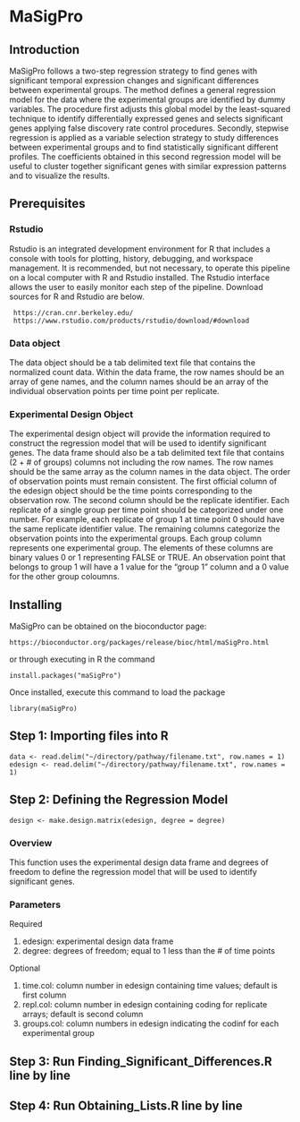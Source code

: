 # MaSigPro 
## Introduction
MaSigPro follows a two-step regression strategy to find genes with significant temporal expression changes and significant differences between experimental groups. The method defines a general regression model for the data where the experimental groups are identified by dummy variables. The procedure first adjusts this global model by the least-squared technique to identify differentially expressed genes and selects significant genes applying false discovery rate control procedures. Secondly, stepwise regression is applied as a variable selection strategy to study differences between experimental groups and to find statistically significant different profiles. The coefficients obtained in this second regression model will be useful to cluster together significant genes with similar expression patterns and to visualize the results.

## Prerequisites
### Rstudio
Rstudio is an integrated development environment for R that includes a console with tools for plotting, history, debugging, and workspace management. It is recommended, but not necessary, to operate this pipeline on a local computer with R and Rstudio installed. The Rstudio interface allows the user to easily monitor each step of the pipeline. Download sources for R and Rstudio are below.

```
 https://cran.cnr.berkeley.edu/
 https://www.rstudio.com/products/rstudio/download/#download
``` 
 
### Data object
The data object should be a tab delimited text file that contains the normalized count data. Within the data frame, the row names should be an array of gene names, and the column names should be an array of the individual observation points per time point per replicate.

### Experimental Design Object
The experimental design object will provide the information required to construct the regression model that will be used to identify significant genes. The data frame should also be a tab delimited text file that contains (2 + # of groups) columns not including the row names. The row names should be the same array as the column names in the data object. The order of observation points must remain consistent. The first official column of the edesign object should be the time points corresponding to the observation row. The second column should be the replicate identifier. Each replicate of a single group per time point should be categorized under one number. For example, each replicate of group 1 at time point 0 should have the same replicate identifier value. The remaining columns categorize the observation points into the experimental groups. Each group column represents one experimental group. The elements of these columns are binary values 0 or 1 representing FALSE or TRUE. An observation point that belongs to group 1 will have a 1 value for the “group 1” column and a 0 value for the other group coloumns.    

## Installing
MaSigPro can be obtained on the bioconductor page:

```
https://bioconductor.org/packages/release/bioc/html/maSigPro.html
```

or through executing in R the command

```
install.packages("maSigPro") 
```

Once installed, execute this command to load the package

```
library(maSigPro)
```

## Step 1: Importing files into R
```
data <- read.delim("~/directory/pathway/filename.txt", row.names = 1)
edesign <- read.delim("~/directory/pathway/filename.txt", row.names = 1)
```

## Step 2: Defining the Regression Model
```
design <- make.design.matrix(edesign, degree = degree)
```
### Overview
This function uses the experimental design data frame and degrees of freedom to define the regression model that will be used to identify significant genes.

### Parameters
Required
1. edesign: experimental design data frame
2. degree: degrees of freedom; equal to 1 less than the # of time points

Optional
1. time.col: column number in edesign containing time values; default is first column
2. repl.col: column number in edesign containing coding for replicate arrays; default is second column
3. groups.col: column numbers in edesign indicating the codinf for each experimental group
## Step 3: Run Finding_Significant_Differences.R line by line

## Step 4: Run Obtaining_Lists.R line by line
